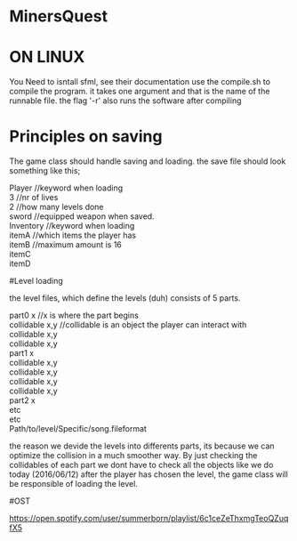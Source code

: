 # MinersQuest


# ON LINUX
You Need to isntall sfml, see their documentation
use the compile.sh to compile the program. it takes one argument and that is the name of the runnable file. the flag '-r' also runs the software after compiling



# Principles on saving

The game class should handle saving and loading.
the save file should look something like this;  

Player			//keyword when loading  
3			      //nr of lives  
2			      //how many levels done  
sword			  //equipped weapon when saved.  
Inventory		//keyword when loading  
itemA		  	//which items the player has  
itemB		  	//maximum amount is 16  
itemC  
itemD



#Level loading

the level files, which define the levels (duh) consists of 5 parts.  

part0 x			      //x is where the part begins  
collidable x,y		//collidable is an object the player can interact with  
collidable x,y  
collidable x,y  
part1 x  
collidable x,y  
collidable x,y  
collidable x,y  
collidable x,y  
part2 x  
etc  
etc  
Path/to/level/Specific/song.fileformat  



the reason we devide the levels into differents parts, its because we can optimize the collision in a much smoother way. 
By just checking the collidables of each part we dont have to check all the objects like we do today (2016/06/12)
after the player has chosen the level, the game class will be responsible of loading the level. 

#OST

https://open.spotify.com/user/summerborn/playlist/6c1ceZeThxmgTeoQZuqfX5
